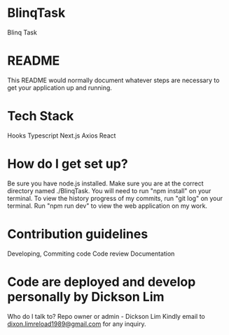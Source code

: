 # BlinqTask
Blinq Task

# README
This README would normally document whatever steps are necessary to get your application up and running.

# Tech Stack
Hooks
Typescript
Next.js
Axios
React
# How do I get set up?
Be sure you have node.js installed.
Make sure you are at the correct directory named ./BlinqTask.
You will need to run "npm install" on your terminal.
To view the history progress of my commits, run "git log" on your terminal.
Run "npm run dev" to view the web application on my work.

# Contribution guidelines
Developing, Commiting code
Code review
Documentation

# Code are deployed and develop personally by Dickson Lim
Who do I talk to?
Repo owner or admin - Dickson Lim
Kindly email to dixon.limreload1989@gmail.com for any inquiry.
